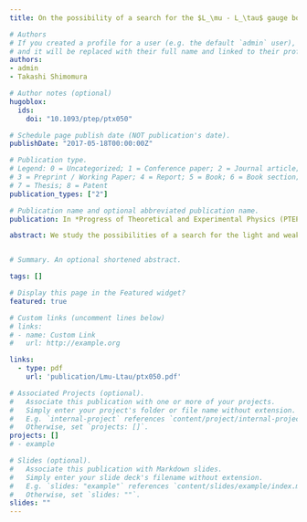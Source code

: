 ```yaml
---
title: On the possibility of a search for the $L_\mu - L_\tau$ gauge boson at Belle-II and neutrino beam experiments

# Authors
# If you created a profile for a user (e.g. the default `admin` user), write the username (folder name) here 
# and it will be replaced with their full name and linked to their profile.
authors:
- admin
- Takashi Shimomura

# Author notes (optional)
hugoblox:
  ids:
    doi: "10.1093/ptep/ptx050"

# Schedule page publish date (NOT publication's date).
publishDate: "2017-05-18T00:00:00Z"

# Publication type.
# Legend: 0 = Uncategorized; 1 = Conference paper; 2 = Journal article;
# 3 = Preprint / Working Paper; 4 = Report; 5 = Book; 6 = Book section;
# 7 = Thesis; 8 = Patent
publication_types: ["2"]

# Publication name and optional abbreviated publication name.
publication: In *Progress of Theoretical and Experimental Physics (PTEP)*

abstract: We study the possibilities of a search for the light and weakly interacting gauge boson in the gauged $L_\mu - L_\tau$ model. Introducing the kinetic mixing at the tree level, the allowed parameter regions for the gauge coupling and kinetic mixing parameter are presented. Then, we analyze one photon plus missing event within the allowed region and show that a search for the light gauge boson will be possible at the Belle-II experiment. We also analyze the neutrino trident production process in neutrino beam experiments.


# Summary. An optional shortened abstract.

tags: []

# Display this page in the Featured widget?
featured: true

# Custom links (uncomment lines below)
# links:
# - name: Custom Link
#   url: http://example.org

links:
  - type: pdf
    url: 'publication/Lmu-Ltau/ptx050.pdf'

# Associated Projects (optional).
#   Associate this publication with one or more of your projects.
#   Simply enter your project's folder or file name without extension.
#   E.g. `internal-project` references `content/project/internal-project/index.md`.
#   Otherwise, set `projects: []`.
projects: []
# - example

# Slides (optional).
#   Associate this publication with Markdown slides.
#   Simply enter your slide deck's filename without extension.
#   E.g. `slides: "example"` references `content/slides/example/index.md`.
#   Otherwise, set `slides: ""`.
slides: ""
---
```

